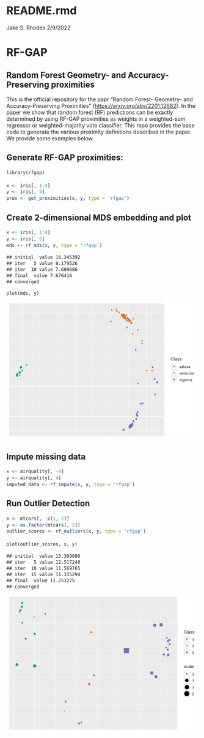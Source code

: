 README.rmd
================
Jake S. Rhodes
2/9/2022

# RF-GAP

## Random Forest Geometry- and Accuracy-Preserving proximities

This is the official repository for the papr “Random Forest- Geometry-
and Accuracy-Preserving Proximities”
(<https://arxiv.org/abs/2201.12682>). In the paper we show that random
forest (RF) predictions can be exactly determined by using RF-GAP
proximities as weights in a weighted-sum regressor or weighted-majority
vote classifier. This repo provides the base code to generate the
various proximity definitions described in the paper. We provide some
examples below.

## Generate RF-GAP proximities:

``` r
library(rfgap)

x <- iris[, 1:4]
y <- iris[, 5]
prox <- get_proximities(x, y, type = 'rfgap')
```

## Create 2-dimensional MDS embedding and plot

``` r
x <- iris[, 1:4]
y <- iris[, 5]
mds <- rf_mds(x, y, type = 'rfgap')
```

    ## initial  value 16.345392 
    ## iter   5 value 8.179526
    ## iter  10 value 7.689686
    ## final  value 7.676416 
    ## converged

``` r
plot(mds, y)
```

![](README_files/figure-gfm/unnamed-chunk-1-1.png)<!-- -->

## Impute missing data

``` r
x <- airquality[, -4]
y <- airquality[, 4]
imputed_data <- rf_impute(x, y, type = 'rfgap')
```

## Run Outlier Detection

``` r
x <- mtcars[, -c(1, 2)]
y <- as.factor(mtcars[, 2])
outlier_scores <- rf_outliers(x, y, type = 'rfgap')

plot(outlier_scores, x, y)
```

    ## initial  value 15.309086 
    ## iter   5 value 12.517240
    ## iter  10 value 11.569765
    ## iter  15 value 11.335294
    ## final  value 11.251275 
    ## converged

![](README_files/figure-gfm/unnamed-chunk-3-1.png)<!-- -->
